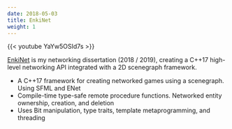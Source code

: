 ```yaml
---
date: 2018-05-03
title: EnkiNet
weight: 1
---
```


{{< youtube YaYw5OSId7s >}}

[EnkiNet](https://github.com/Zephilinox/EnkiNet) is my networking dissertation (2018 / 2019), creating a C++17 high-level networking API integrated with a 2D scenegraph framework.

<!--more-->

- A C++17 framework for creating networked games using a scenegraph. Using SFML and ENet
- Compile-time type-safe remote procedure functions. Networked entity ownership, creation, and deletion
- Uses Bit manipulation, type traits, template metaprogramming, and threading